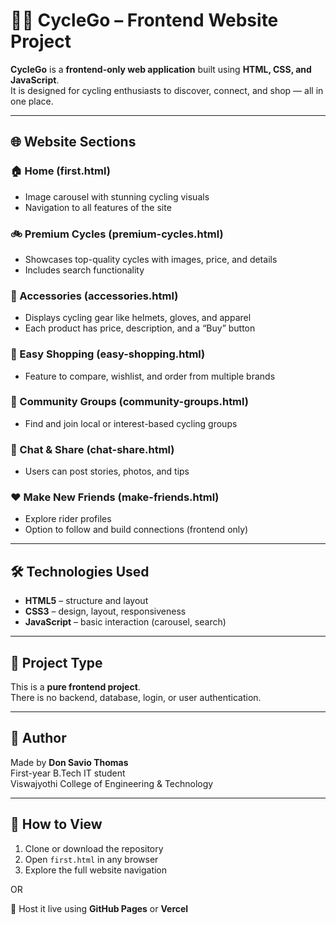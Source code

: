 # 🚴‍♂️ CycleGo – Frontend Website Project

**CycleGo** is a **frontend-only web application** built using **HTML, CSS, and JavaScript**.  
It is designed for cycling enthusiasts to discover, connect, and shop — all in one place.

---

## 🌐 Website Sections

### 🏠 Home (first.html)
- Image carousel with stunning cycling visuals
- Navigation to all features of the site

### 🚲 Premium Cycles (premium-cycles.html)
- Showcases top-quality cycles with images, price, and details
- Includes search functionality

### 🧰 Accessories (accessories.html)
- Displays cycling gear like helmets, gloves, and apparel
- Each product has price, description, and a “Buy” button

### 🛒 Easy Shopping (easy-shopping.html)
- Feature to compare, wishlist, and order from multiple brands

### 👥 Community Groups (community-groups.html)
- Find and join local or interest-based cycling groups

### 💬 Chat & Share (chat-share.html)
- Users can post stories, photos, and tips

### ❤️ Make New Friends (make-friends.html)
- Explore rider profiles
- Option to follow and build connections (frontend only)

---

## 🛠️ Technologies Used

- **HTML5** – structure and layout
- **CSS3** – design, layout, responsiveness
- **JavaScript** – basic interaction (carousel, search)

---

## 📁 Project Type

This is a **pure frontend project**.  
There is no backend, database, login, or user authentication.

---

## 👤 Author

Made by **Don Savio Thomas**  
First-year B.Tech IT student  
Viswajyothi College of Engineering & Technology

---

## 🚀 How to View

1. Clone or download the repository  
2. Open `first.html` in any browser  
3. Explore the full website navigation

OR

🔗 Host it live using **GitHub Pages** or **Vercel**
